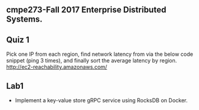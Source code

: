 ## cmpe273-Fall 2017 Enterprise Distributed Systems.

## Quiz 1 
Pick one IP from each region, find network latency from via the below code snippet
(ping 3 times), and finally sort the average latency by region.
http://ec2-reachability.amazonaws.com/

## Lab1 
- Implement a key-value store gRPC service using RocksDB on Docker.


